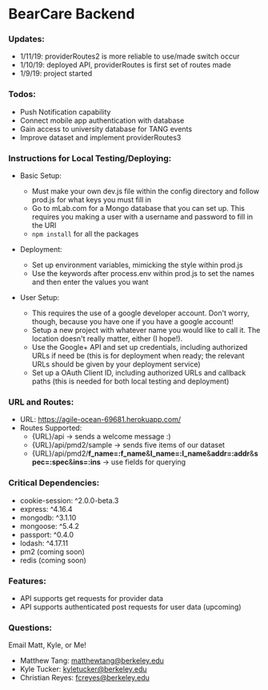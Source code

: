 # BearCare Backend

### Updates:

- 1/11/19: providerRoutes2 is more reliable to use/made switch occur
- 1/10/19: deployed API, providerRoutes is first set of routes made
- 1/9/19: project started

### Todos:

- Push Notification capability
- Connect mobile app authentication with database
- Gain access to university database for TANG events
- Improve dataset and implement providerRoutes3

### Instructions for Local Testing/Deploying:

- Basic Setup:
  - Must make your own dev.js file within the config directory and follow prod.js for what keys you must fill in
  - Go to mLab.com for a Mongo database that you can set up. This requires you making a user with a username and password to fill in the URI
  - `npm install` for all the packages

- Deployment:
  - Set up environment variables, mimicking the style within prod.js
  - Use the keywords after process.env within prod.js to set the names and then enter the values you want

- User Setup:
  - This requires the use of a google developer account. Don't worry, though, because you have one if you have a google account!
  - Setup a new project with whatever name you would like to call it. The location doesn't really matter, either (I hope!).
  - Use the Google+ API and set up credentials, including authorized URLs if need be (this is for deployment when ready; the relevant URLs should be given by your deployment service)
  - Set up a OAuth Client ID, including authorized URLs and callback paths (this is needed for both local testing and deployment)

### URL and Routes:

- URL: https://agile-ocean-69681.herokuapp.com/
- Routes Supported:
  - {URL}/api -> sends a welcome message :)
  - {URL}/api/pmd2/sample -> sends five items of our dataset
  - {URL}/api/pmd2/<b>f_name=:f_name</b>&<b>l_name=:l_name</b>&<b>addr=:addr</b>&<b>spec=:spec</b>&<b>ins=:ins</b> -> use fields for querying

### Critical Dependencies:

- cookie-session: ^2.0.0-beta.3
- express: ^4.16.4
- mongodb: ^3.1.10
- mongoose: ^5.4.2
- passport: ^0.4.0
- lodash: ^4.17.11
- pm2 (coming soon)
- redis (coming soon)

### Features:

- API supports get requests for provider data
- API supports authenticated post requests for user data (upcoming)

### Questions:

Email Matt, Kyle, or Me! <br/>
- Matthew Tang: matthewtang@berkeley.edu
- Kyle Tucker: kyletucker@berkeley.edu
- Christian Reyes: fcreyes@berkeley.edu
